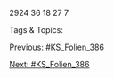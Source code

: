 2924
36
18
27
7

   Tags & Topics:
   

[Previous: #KS_Folien_386](KS_Folien_386.md)

[Next: #KS_Folien_386](KS_Folien_386.md)